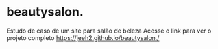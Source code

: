 # beautysalon.
Estudo de caso de um site para salão de beleza 
Acesse o link para ver o projeto completo https://jeeh2.github.io/beautysalon./
